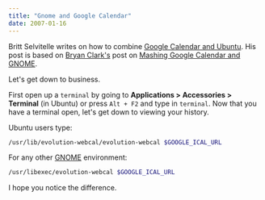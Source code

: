 ```yaml
---
title: "Gnome and Google Calendar"
date: 2007-01-16
---
```


Britt Selvitelle writes on how to combine [Google Calendar and Ubuntu]. His post is based on [Bryan Clark's] post on [Mashing Google Calendar and GNOME][1].

Let's get down to business.

First open up a `terminal` by going to **Applications > Accessories > Terminal** (in Ubuntu) or press `Alt + F2` and type in `terminal`. Now that you have a terminal open, let's get down to viewing your history.

Ubuntu users type:

```bash
/usr/lib/evolution-webcal/evolution-webcal $GOOGLE_ICAL_URL
```

For any other [GNOME][2] environment:

```bash
/usr/libexec/evolution-webcal $GOOGLE_ICAL_URL
```

I hope you notice the difference.

[google calendar and ubuntu]: http://lukewarmtapioca.com/2006/12/8/google-calendar-meet-ubuntu
[bryan clark's]: http://www.gnome.org/~clarkbw/
[1]: http://www.gnome.org/~clarkbw/blog/Mashing_Google_Calendar_and_GNOME
[2]: http://www.gnome.org/
